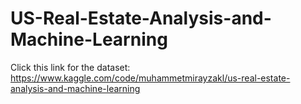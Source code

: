 # US-Real-Estate-Analysis-and-Machine-Learning
Click this link for the dataset: https://www.kaggle.com/code/muhammetmirayzakl/us-real-estate-analysis-and-machine-learning
